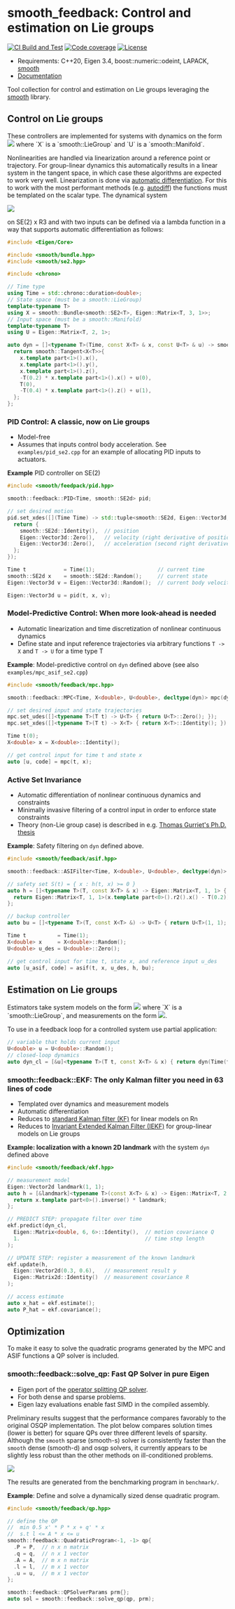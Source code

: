 # smooth_feedback: Control and estimation on Lie groups

[![CI Build and Test][ci-shield]][ci-link]
[![Code coverage][cov-shield]][cov-link]
[![License][license-shield]][license-link]

* Requirements: C++20, Eigen 3.4, boost::numeric::odeint, LAPACK, [smooth][smooth-link]
* [Documentation][doc-link]

Tool collection for control and estimation on Lie groups leveraging the
[smooth][smooth-link] library.

## Control on Lie groups

These controllers are implemented for systems with dynamics on the form
![](https://latex.codecogs.com/png.image?\dpi{110}&space;\mathrm{d}^r&space;\mathbf{x}_t&space;=&space;f(t,&space;\mathbf{x},&space;\mathbf{u}),&space;\quad&space;\mathbf{x}&space;\in&space;\mathbb{X},&space;\mathbf{u}&space;\in&space;\mathbb{U}) where `X` is a `smooth::LieGroup` and `U` is a `smooth::Manifold`. 

Nonlinearities are handled via linearization around a reference point or trajectory.
For group-linear dynamics this automatically results in a linear system in the tangent space, 
in which case these algorithms are expected to work very well. Linearization is done via
[automatic differentiation][ad-link]. For this to work with the most performant methods (e.g. [autodiff][autodiff-link]) the functions must be templated on the scalar type. 
The dynamical system

![](https://latex.codecogs.com/png.image?%5Cdpi%7B110%7D%20%5Cbegin%7Baligned%7D%20%5Cmathrm%7Bd%7D%5Er%20x_t%20&%20=%20%5Cbegin%7Bbmatrix%7Dv_x%20%5C%5C%20v_y%20%5C%5C%20%5Comega_Z%20%5Cend%7Baligned%7D%20%5C%5C%20%5Cfrac%7B%5Cmathrm%7Bd%7D%7D%7B%5Cmathrm%7Bd%7Dt%7D%20%5Cbegin%7Bbmatrix%7Dv_x%20%5C%5C%20v_y%20%5C%5C%20%5Comega_Z%20%5Cend%7Baligned%7D%20&%20=%20%5Cbegin%7Bbmatrix%7D-0.2%20v_x%20&plus;%20u_1%20%5C%5C%200%20%5C%5C%20-0.4%20%5Comega_Z%20&plus;%20u_2%20%5Cend%7Bbmatrix%7D%5Cend%7Baligned%7D)

on SE(2) x R3 and with two inputs can be defined via a lambda function in a way that supports automatic differentiation as follows:
```cpp
#include <Eigen/Core>

#include <smooth/bundle.hpp>
#include <smooth/se2.hpp>

#include <chrono>

// Time type
using Time = std::chrono::duration<double>;
// State space (must be a smooth::LieGroup)
template<typename T>
using X = smooth::Bundle<smooth::SE2<T>, Eigen::Matrix<T, 3, 1>>;
// Input space (must be a smooth::Manifold)
template<typename T>
using U = Eigen::Matrix<T, 2, 1>;

auto dyn = []<typename T>(Time, const X<T> & x, const U<T> & u) -> smooth::Tangent<X<T>> {
  return smooth::Tangent<X<T>>{
    x.template part<1>().x(),
    x.template part<1>().y(),
    x.template part<1>().z(),
    -T(0.2) * x.template part<1>().x() + u(0),
    T(0),
    -T(0.4) * x.template part<1>().z() + u(1),
  };
};
```


### PID Control: A classic, now on Lie groups

* Model-free
* Assumes that inputs control body acceleration. See `examples/pid_se2.cpp` for an example of allocating PID inputs to actuators.

**Example** PID controller on SE(2)

```cpp
#include <smooth/feedpack/pid.hpp>

smooth::feedback::PID<Time, smooth::SE2d> pid;

// set desired motion
pid.set_xdes([](Time Time) -> std::tuple<smooth::SE2d, Eigen::Vector3d, Eigen::Vector3d> {
  return {
    smooth::SE2d::Identity(),  // position
    Eigen::Vector3d::Zero(),   // velocity (right derivative of position w.r.t. t)
    Eigen::Vector3d::Zero(),   // acceleration (second right derivative of position w.r.t. t)
  };
});

Time t            = Time(1);                    // current time
smooth::SE2d x    = smooth::SE2d::Random();     // current state
Eigen::Vector3d v = Eigen::Vector3d::Random();  // current body velocity

Eigen::Vector3d u = pid(t, x, v);
```

### Model-Predictive Control: When more look-ahead is needed

* Automatic linearization and time discretization of nonlinear continuous dynamics
* Define state and input reference trajectories via arbitrary functions `T -> X` and `T -> U` for a time type T

**Example**: Model-predictive control on `dyn` defined above (see also `examples/mpc_asif_se2.cpp`)

```cpp
#include <smooth/feedback/mpc.hpp>

smooth::feedback::MPC<Time, X<double>, U<double>, decltype(dyn)> mpc(dyn, {.T = 5, .K = 50});

// set desired input and state trajectories
mpc.set_udes([]<typename T>(T t) -> U<T> { return U<T>::Zero(); });
mpc.set_xdes([]<typename T>(T t) -> X<T> { return X<T>::Identity(); });

Time t(0);
X<double> x = X<double>::Identity();

// get control input for time t and state x
auto [u, code] = mpc(t, x);
```

### Active Set Invariance

* Automatic differentiation of nonlinear continuous dynamics and constraints
* Minimally invasive filtering of a control input in order to enforce state constraints
* Theory (non-Lie group case) is described in e.g. [Thomas Gurriet's Ph.D. thesis](https://thesis.library.caltech.edu/13771/1/My_Thesis.pdf)

**Example**: Safety filtering on `dyn` defined above.

```cpp
#include <smooth/feedback/asif.hpp>

smooth::feedback::ASIFilter<Time, X<double>, U<double>, decltype(dyn)> asif(dyn);

// safety set S(t) = { x : h(t, x) >= 0 }
auto h = []<typename T>(T, const X<T> & x) -> Eigen::Matrix<T, 1, 1> {
  return Eigen::Matrix<T, 1, 1>(x.template part<0>().r2().x() - T(0.2));
};

// backup controller
auto bu = []<typename T>(T, const X<T> &) -> U<T> { return U<T>(1, 1); };

Time t          = Time(1);
X<double> x     = X<double>::Random();
U<double> u_des = U<double>::Zero();

// get control input for time t, state x, and reference input u_des
auto [u_asif, code] = asif(t, x, u_des, h, bu);
```


## Estimation on Lie groups

Estimators take system models on the form
![](https://latex.codecogs.com/png.image?\dpi{110}&space;\mathrm{d}^r&space;\mathbf{x}_t&space;=&space;f(t,&space;\mathbf{x}),&space;\quad&space;\mathbf{x}&space;\in&space;\mathbb{X}) where `X` is a `smooth::LieGroup`, and measurements on the form ![](https://latex.codecogs.com/png.image?\dpi{110}&space;\mathbf{y}&space;=&space;h(\mathbf{x})&space;\oplus_r&space;w,&space;\;&space;w&space;\in&space;\mathcal&space;N(0,&space;R)).


To use in a feedback loop for a controlled system use partial application:
```cpp
// variable that holds current input
U<double> u = U<double>::Random();
// closed-loop dynamics
auto dyn_cl = [&u]<typename T>(T t, const X<T> & x) { return dyn(Time(t), x, u.template cast<T>()); };
```

### smooth::feedback::EKF: The only Kalman filter you need in 63 lines of code

* Templated over dynamics and measurement models
* Automatic differentiation
* Reduces to [standard Kalman filter (KF)](https://en.wikipedia.org/wiki/Kalman_filter) for linear models on Rn
* Reduces to [Invariant Extended Kalman Filter (IEKF)](https://en.wikipedia.org/wiki/Invariant_extended_Kalman_filter) for group-linear models on Lie groups 

**Example: localization with a known 2D landmark** with the system `dyn` defined above

```cpp
#include <smooth/feedback/ekf.hpp>

// measurement model
Eigen::Vector2d landmark(1, 1);
auto h = [&landmark]<typename T>(const X<T> & x) -> Eigen::Matrix<T, 2, 1> {
  return x.template part<0>().inverse() * landmark;
};

// PREDICT STEP: propagate filter over time
ekf.predict(dyn_cl,
  Eigen::Matrix<double, 6, 6>::Identity(),  // motion covariance Q
  1.                                        // time step length
);

// UPDATE STEP: register a measurement of the known landmark
ekf.update(h,
  Eigen::Vector2d(0.3, 0.6),   // measurement result y
  Eigen::Matrix2d::Identity()  // measurement covariance R
);

// access estimate
auto x_hat = ekf.estimate();
auto P_hat = ekf.covariance();
```


## Optimization

To make it easy to solve the quadratic programs generated by the MPC and ASIF functions
a QP solver is included.

### smooth::feedback::solve_qp: Fast QP Solver in pure Eigen

* Eigen port of the [operator splitting QP solver](https://osqp.org/). 
* For both dense and sparse problems.
* Eigen lazy evaluations enable fast SIMD in the compiled assembly.

Preliminary results suggest that the performance compares favorably to the original OSQP implementation.
The plot below compares solution times (lower is better) for square QPs over three different levels of sparsity. Although the `smooth` sparse (smooth-s) solver is consistently faster than the `smooth` dense (smooth-d) and osqp solvers, it currently appears to be slightly less robust than the other methods on ill-conditioned problems. 

![](media/qp_benchmarks.png)

The results are generated from the benchmarking program in `benchmark/`. 

**Example**: Define and solve a dynamically sized dense quadratic program.

```cpp
#include <smooth/feedback/qp.hpp>

// define the QP
//  min 0.5 x' * P * x + q' * x
//  s.t l <= A * x <= u
smooth::feedback::QuadraticProgram<-1, -1> qp{
  .P = P,  // n x n matrix
  .q = q,  // n x 1 vector
  .A = A,  // m x n matrix
  .l = l,  // m x 1 vector
  .u = u,  // m x 1 vector
};

smooth::feedback::QPSolverParams prm{};
auto sol = smooth::feedback::solve_qp(qp, prm);
```

<!-- MARKDOWN LINKS AND IMAGES -->
[doc-link]: https://pettni.github.io/smooth_feedback

[ci-shield]: https://img.shields.io/github/workflow/status/pettni/smooth_feedback/build_and_test/master?style=flat-square
[ci-link]: https://github.com/pettni/lie/actions/workflows/build_and_test.yml

[cov-shield]: https://img.shields.io/codecov/c/gh/pettni/smooth_feedback/master?style=flat-square
[cov-link]: https://codecov.io/gh/pettni/smooth_feedback

[license-shield]: https://img.shields.io/github/license/pettni/smooth_feedback.svg?style=flat-square
[license-link]: https://github.com/pettni/smooth_feedback/blob/master/LICENSE

[autodiff-link]: https://github.com/autodiff/autodiff/
[smooth-link]: https://github.com/pettni/smooth/
[ad-link]: https://en.wikipedia.org/wiki/Automatic_differentiation

